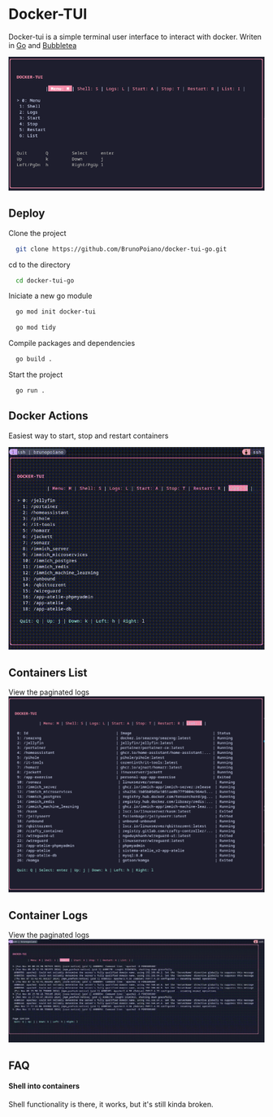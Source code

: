 
# Docker-TUI

Docker-tui is a simple terminal user interface to interact with docker. Writen in [Go](https://golang.org/) and [Bubbletea](https://github.com/charmbracelet/bubbletea)

![App Screenshot](./imgs/docker-tui.png)

## Deploy

Clone the project

```bash
  git clone https://github.com/BrunoPoiano/docker-tui-go.git
```

cd to the directory

```bash
  cd docker-tui-go
```
Iniciate a new go module

```bash
  go mod init docker-tui
```

```bash
  go mod tidy
```

Compile packages and dependencies

```bash
  go build .
```

Start the project

```bash
  go run .
```

## Docker Actions

Easiest way to start, stop and restart containers 

![Docker Actions](./imgs/menu.gif)

## Containers List

View the paginated logs 
![Docker Logs](./imgs/list.png)

## Container Logs

View the paginated logs 
![Docker Logs](./imgs/logs.gif)

## FAQ

#### Shell into containers

Shell functionality is there, it works, but it's still kinda broken. 
